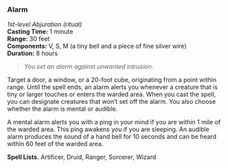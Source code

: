 ### Alarm
*1st-level Abjuration (ritual)*  
**Casting Time:** 1 minute  
**Range:** 30 feet  
**Components:** V, S, M (a tiny bell and a piece of fine silver wire)  
**Duration:** 8 hours  

> *You set an alarm against unwanted intrusion.*

Target a door, a window, or a 20-foot cube, originating from a point within range. Until the spell ends, an alarm alerts you whenever a creature that is tiny or larger touches or enters the warded area. When you cast the spell, you can designate creatures that won’t set off the alarm. You also choose whether the alarm is mental or audible.

A mental alarm alerts you with a ping in your mind if you are within 1 mile of the warded area. This ping awakens you if you are sleeping. An audible alarm produces the sound of a hand bell for 10 seconds and can be heard within 60 feet of the warded area.

**Spell Lists.** Artificer, Druid, Ranger, Sorcerer, Wizard